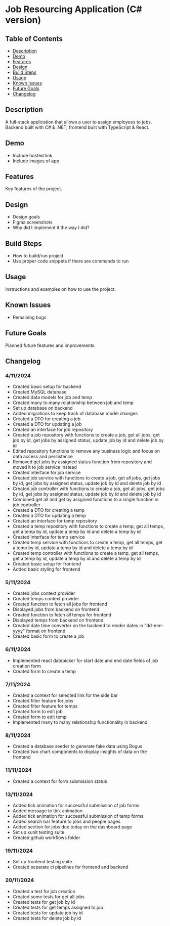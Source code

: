# Job Resourcing Application (C# version)

## Table of Contents

- [Description](#description)
- [Demo](#demo)
- [Features](#features)
- [Design](#design)
- [Build Steps](#build-steps)
- [Usage](#usage)
- [Known Issues](#known-issues)
- [Future Goals](#future-goals)
- [Changelog](#changelog)

## Description

A full-stack application that allows a user to assign employees to jobs. Backend built with C# & .NET, frontend built with TypeScript & React.

## Demo

- Include hosted link
- Include images of app

## Features

Key features of the project.

## Design

- Design goals
- Figma screenshots
- Why did I implement it the way I did?

## Build Steps

- How to build/run project
- Use proper code snippets if there are commands to run

## Usage

Instructions and examples on how to use the project.

## Known Issues

- Remaining bugs

## Future Goals

Planned future features and improvements:

## Changelog

### 4/11/2024

- Created basic setup for backend
- Created MySQL database 
- Created data models for job and temp 
- Created many to many relationship between job and temp
- Set up database on backend
- Added migrations to keep track of database model changes
- Created a DTO for creating a job
- Created a DTO for updating a job
- Created an interface for job repository
- Created a job repository with functions to create a job, get all jobs, get job by id, get jobs by assigned status, update job by id and delete job by id
- Edited repository functions to remove any business logic and focus on data access and persistence
- Removed get jobs by assigned status function from repository and moved it to job service instead
- Created interface for job service
- Created job service with functions to create a job, get all jobs, get jobs by id, get jobs by assigned status, update job by id and delete job by id
- Created job controller with functions to create a job, get all jobs, get jobs by id, get jobs by assigned status, update job by id and delete job by id
- Combined get all and get by assgined functions to a single function in job controller
- Created a DTO for creating a temp
- Created a DTO for updating a temp
- Created an interface for temp repository
- Created a temp repository with functions to create a temp, get all temps, get a temp by id, update a temp by id and delete a temp by id
- Created interface for temp service
- Created temp service with functions to create a temp, get all temps, get a temp by id, update a temp by id and delete a temp by id
- Created temp controller with functions to create a temp, get all temps, get a temp by id, update a temp by id and delete a temp by id
- Created basic setup for frontend
- Added basic styling for frontend

### 5/11/2024

- Created jobs context provider
- Created temps context provider 
- Created function to fetch all jobs for frontend
- Displayed jobs from backend on frontend
- Created function to fetch all temps for frontend
- Displayed temps from backend on frontend
- Created date time converter on the backend to render dates in "dd-mm-yyyy" format on frontend
- Created basic form to create a job

### 6/11/2024

- Implemented react datepicker for start date and end date fields of job creation form
- Created form to create a temp

### 7/11/2024

- Created a context for selected link for the side bar
- Created filter feature for jobs
- Created filter feature for temps
- Created form to edit job
- Created form to edit temp
- Implemented many to many relationship functionality in backend

### 8/11/2024

- Created a database seeder to generate fake data using Bogus
- Created two chart components to display insights of data on the frontend

### 11/11/2024

- Created a context for form submission status

### 13/11/2024

- Added tick animation for successful submission of job forms
- Added message to tick animation
- Added tick animation for successful submission of temp forms
- Added search bar feature to jobs and people pages
- Added section for jobs due today on the dashboard page
- Set up xunit testing suite
- Created github workflows folder

### 19/11/2024

- Set up frontend testing suite
- Created separate ci pipelines for frontend and backend

### 20/11/2024

- Created a test for job creation
- Created some tests for get all jobs
- Created tests for get job by id
- Created tests for get temps assigned to job
- Created tests for update job by id
- Created tests for delete job by id